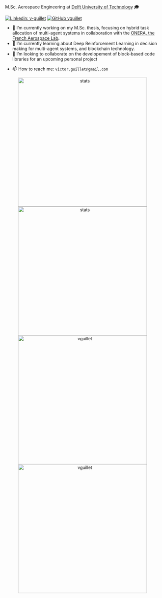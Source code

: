 M.Sc. Aerospace Engineering at [Delft University of Technology](https://www.tudelft.nl/en/) 🎓

[![Linkedin: v-guillet](https://img.shields.io/badge/-Victor-blue?style=flat-square&logo=Linkedin&logoColor=white&link=https://www.linkedin.com/in/victor-guillet)](https://www.linkedin.com/in/victor-guillet)
[![GitHub vguillet](https://img.shields.io/github/followers/vguillet?label=follow&style=social)](https://github.com/vguillet)
<!-- [![ResearchGate](https://img.shields.io/badge/ResearchGate-00CCBB?logo=ResearchGate&logoColor=white)](Https://www.researchgate.net/profile/Victor-Guillet) -->
<!-- [![Medium v.guillet](https://img.shields.io/badge/Medium-12100E?logo=medium&logoColor=white)](https://medium.com/@v.guillet) -->

- 🔭 I’m currently working on my M.Sc. thesis, focusing on hybrid task allocation of multi-agent systems in collaboration with the [ONERA, the French Aerospace Lab](https://www.onera.fr/en).
- 🌱 I’m currently learning about Deep Reinforcement Learning in decision making for multi-agent systems, and blockchain technology.
- 👯 I’m looking to collaborate on the developement of block-based code libraries for an upcoming personal project 
<!-- - 💬 Ask me about  -->
- 📫 How to reach me: `victor.guillet@gmail.com`
<!-- - ⚡ Fun fact: -->
<!-- - 🤔 I’m looking for help with ... -->

</td>

</tr>

</table>

<p align="center">
    <a href="https://github.com/vguillet/github-readme-stats">
      <img width="420px"
            alt="stats"
            src="https://github-readme-stats.vercel.app/api?username=vguillet" />
    </a>
    <a href="https://github-readme-stats.vercel.app/api?username=vguillet&show_icons=true&include_all_commits=true&theme=dark/#gh-dark-mode-only">
      <img width="420px"
           alt="stats"
           src="https://github-readme-stats.vercel.app/api?username=vguillet&show_icons=true&include_all_commits=true&theme=dark" />
    </a>
    <a href="https://github-readme-streak-stats.herokuapp.com/?user=vguillet&theme=light/#gh-light-mode-only">
      <img width="420px"
           alt="vguillet"
           src="https://github-readme-streak-stats.herokuapp.com/?user=vguillet&theme=light" />
    </a>
    <a href="https://github-readme-streak-stats.herokuapp.com/?user=vguillet&theme=dark/#gh-dark-mode-only">
      <img width="420px"
           alt="vguillet"
           src="https://github-readme-streak-stats.herokuapp.com/?user=vguillet&theme=dark" />
    </a>
</p>
<!-- 
## Languages I code in
![Python](https://img.shields.io/badge/python-3670A0?style=for-the-badge&logo=python&logoColor=ffdd54)
![LaTeX](https://img.shields.io/badge/latex-%23008080.svg?style=for-the-badge&logo=latex&logoColor=white)
<!-- ![C++](https://img.shields.io/badge/c++-%2300599C.svg?style=for-the-badge&logo=c%2B%2B&logoColor=white) -->
<!-- ![Rust](https://img.shields.io/badge/rust-%23000000.svg?style=for-the-badge&logo=rust&logoColor=white) -->

